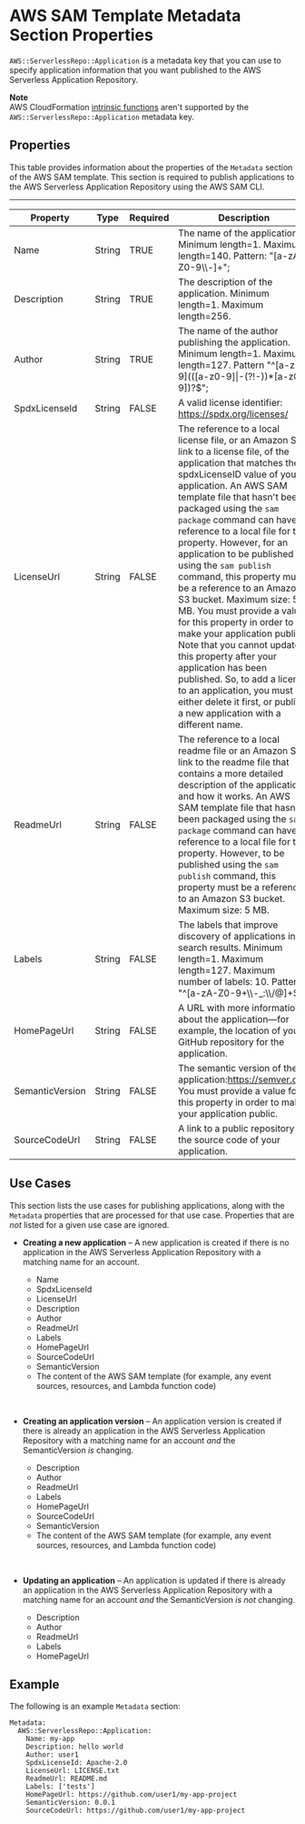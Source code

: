 # AWS SAM Template Metadata Section Properties<a name="serverless-sam-template-publishing-applications-metadata-properties"></a>

`AWS::ServerlessRepo::Application` is a metadata key that you can use to specify application information that you want published to the AWS Serverless Application Repository\.

**Note**  
AWS CloudFormation [intrinsic functions](https://docs.aws.amazon.com/AWSCloudFormation/latest/UserGuide/intrinsic-function-reference.html) aren't supported by the `AWS::ServerlessRepo::Application` metadata key\.

## Properties<a name="serverless-sam-template-publishing-applications-metadata-properties-table"></a>

This table provides information about the properties of the `Metadata` section of the AWS SAM template\. This section is required to publish applications to the AWS Serverless Application Repository using the AWS SAM CLI\.


****  

| Property | Type | Required | Description | 
| --- | --- | --- | --- | 
| Name | String | TRUE |  The name of the application\. Minimum length=1\. Maximum length=140\. Pattern: "\[a\-zA\-Z0\-9\\\\\-\]\+";  | 
| Description | String | TRUE |  The description of the application\. Minimum length=1\. Maximum length=256\.  | 
| Author | String | TRUE |  The name of the author publishing the application\. Minimum length=1\. Maximum length=127\. Pattern "^\[a\-z0\-9\]\(\(\[a\-z0\-9\]\|\-\(?\!\-\)\)\*\[a\-z0\-9\]\)?$";  | 
| SpdxLicenseId | String | FALSE | A valid license identifier: [https://spdx\.org/licenses/](https://spdx.org/licenses/) | 
| LicenseUrl | String | FALSE |  The reference to a local license file, or an Amazon S3 link to a license file, of the application that matches the spdxLicenseID value of your application\. An AWS SAM template file that hasn't been packaged using the `sam package` command can have a reference to a local file for this property\. However, for an application to be published using the `sam publish` command, this property must be a reference to an Amazon S3 bucket\. Maximum size: 5 MB\. You must provide a value for this property in order to make your application public\. Note that you cannot update this property after your application has been published\. So, to add a license to an application, you must either delete it first, or publish a new application with a different name\.  | 
| ReadmeUrl | String | FALSE |  The reference to a local readme file or an Amazon S3 link to the readme file that contains a more detailed description of the application and how it works\. An AWS SAM template file that hasn't been packaged using the `sam package` command can have a reference to a local file for this property\. However, to be published using the `sam publish` command, this property must be a reference to an Amazon S3 bucket\. Maximum size: 5 MB\.  | 
| Labels | String | FALSE |  The labels that improve discovery of applications in search results\. Minimum length=1\. Maximum length=127\. Maximum number of labels: 10\. Pattern: "^\[a\-zA\-Z0\-9\+\\\\\-\_:\\\\/@\]\+$";  | 
| HomePageUrl | String | FALSE | A URL with more information about the application—for example, the location of your GitHub repository for the application\.  | 
| SemanticVersion | String | FALSE |  The semantic version of the application:[https://semver\.org/](https://semver.org/) You must provide a value for this property in order to make your application public\.  | 
| SourceCodeUrl | String | FALSE | A link to a public repository for the source code of your application\. | 

## Use Cases<a name="serverless-sam-template-publishing-applications-metadata-properties-cases"></a>

This section lists the use cases for publishing applications, along with the `Metadata` properties that are processed for that use case\. Properties that are *not* listed for a given use case are ignored\.
+ **Creating a new application** – A new application is created if there is no application in the AWS Serverless Application Repository with a matching name for an account\.
  + Name
  + SpdxLicenseId
  + LicenseUrl
  + Description
  + Author
  + ReadmeUrl
  + Labels
  + HomePageUrl
  + SourceCodeUrl
  + SemanticVersion
  + The content of the AWS SAM template \(for example, any event sources, resources, and Lambda function code\)

   
+ **Creating an application version** – An application version is created if there is already an application in the AWS Serverless Application Repository with a matching name for an account *and* the SemanticVersion *is* changing\.
  + Description
  + Author
  + ReadmeUrl
  + Labels
  + HomePageUrl
  + SourceCodeUrl
  + SemanticVersion
  + The content of the AWS SAM template \(for example, any event sources, resources, and Lambda function code\)

   
+ **Updating an application** – An application is updated if there is already an application in the AWS Serverless Application Repository with a matching name for an account *and* the SemanticVersion *is not* changing\.
  + Description
  + Author
  + ReadmeUrl
  + Labels
  + HomePageUrl

## Example<a name="serverless-sam-template-publishing-applications-metadata-properties-example"></a>

The following is an example `Metadata` section:

```
Metadata:
  AWS::ServerlessRepo::Application:
    Name: my-app
    Description: hello world
    Author: user1
    SpdxLicenseId: Apache-2.0
    LicenseUrl: LICENSE.txt
    ReadmeUrl: README.md
    Labels: ['tests']
    HomePageUrl: https://github.com/user1/my-app-project
    SemanticVersion: 0.0.1
    SourceCodeUrl: https://github.com/user1/my-app-project
```